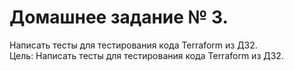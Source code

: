 # Домашнее задание № 3.

Написать тесты для тестирования кода Terraform из ДЗ2.  
Цель: Написать тесты для тестирования кода Terraform из ДЗ2.  

